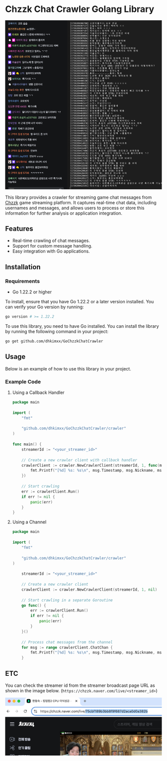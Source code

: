 # Chzzk Chat Crawler Golang Library

![crawling](./docs/img/crawling.png)

This library provides a crawler for streaming game chat messages from [Chzzk](https://chzzk.naver.com/) game streaming platform. It captures real-time chat data, including usernames and messages, and allows users to process or store this information for further analysis or application integration.

## Features
- Real-time crawling of chat messages.
- Support for custom message handling.
- Easy integration with Go applications.

## Installation

### Requirements

- Go 1.22.2 or higher

To install, ensure that you have Go 1.22.2 or a later version installed. You can verify your Go version by running:

```bash
go version # >= 1.22.2 
```

To use this library, you need to have Go installed. You can install the library by running the following command in your project:

```bash
go get github.com/dhkimxx/GoChzzkChatCrawler
```

## Usage
Below is an example of how to use this library in your project.

### Example Code

1. Using a Callback Handler
    ```go
    package main

    import (
        "fmt"

        "github.com/dhkimxx/GoChzzkChatCrawler/crawler"
    )

    func main() {
        streamerId := "<your_streamer_id>"

        // Create a new crawler client with callback handler
        crawlerClient := crawler.NewCrawlerClient(streamerId, 1, func(msg crawler.ChzzkChatMessage) {
            fmt.Printf("[%d] %s: %s\n", msg.Timestamp, msg.Nickname, msg.Content)
        })

        // Start crawling
        err := crawlerClient.Run()
        if err != nil {
            panic(err)
        }
    }
    ```

2. Using a Channel
    ```go
    package main

    import (
        "fmt"

        "github.com/dhkimxx/GoChzzkChatCrawler/crawler"
    )

        streamerId := "<your_streamer_id>"

        // Create a new crawler client
        crawlerClient := crawler.NewCrawlerClient(streamerId, 1, nil)

        // Start crawling in a separate Goroutine
        go func() {
            err := crawlerClient.Run()
            if err != nil {
                panic(err)
            }
        }()

        // Process chat messages from the channel
        for msg := range crawlerClient.ChatChan {
            fmt.Printf("[%d] %s: %s\n", msg.Timestamp, msg.Nickname, msg.Content)
        }
    ```


## ETC

You can check the streamer id from the streamer broadcast page URL as shown in the image below.
(`https://chzzk.naver.com/live/<streamer_id>`)

![streamer-id-guide](./docs/img/streamer-id-guide.png)